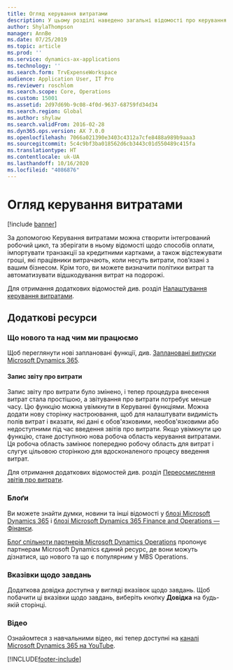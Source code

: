 ```yaml
---
title: Огляд керування витратами
description: У цьому розділі наведено загальні відомості про керування витратами та посилання на додаткові ресурси. За допомогою Керування витратами можна створити інтегрований робочий цикл, та зберігати в ньому відомості щодо способів оплати, імпортувати транзакції за кредитними картками, а також відстежувати гроші, які працівники витрачають, коли несуть витрати, пов’язані з вашим бізнесом.
author: ShylaThompson
manager: AnnBe
ms.date: 07/25/2019
ms.topic: article
ms.prod: ''
ms.service: dynamics-ax-applications
ms.technology: ''
ms.search.form: TrvExpenseWorkspace
audience: Application User, IT Pro
ms.reviewer: roschlom
ms.search.scope: Core, Operations
ms.custom: 15001
ms.assetid: 2d97d69b-9c08-4f0d-9637-68759fd34d34
ms.search.region: Global
ms.author: shylaw
ms.search.validFrom: 2016-02-28
ms.dyn365.ops.version: AX 7.0.0
ms.openlocfilehash: 7066a021390e3403c4312a7cfe8488a989b9aaa3
ms.sourcegitcommit: 5c4c9bf3ba018562d6cb3443c01d550489c415fa
ms.translationtype: HT
ms.contentlocale: uk-UA
ms.lasthandoff: 10/16/2020
ms.locfileid: "4086876"
---
```

# <a name="expense-management-overview"></a>Огляд керування витратами

[!include [banner](../includes/banner.md)]

За допомогою Керування витратами можна створити інтегрований робочий цикл, та зберігати в ньому відомості щодо способів оплати, імпортувати транзакції за кредитними картками, а також відстежувати гроші, які працівники витрачають, коли несуть витрати, пов’язані з вашим бізнесом. Крім того, ви можете визначити політики витрат та автоматизувати відшкодування витрат на подорожі.

Для отримання додаткових відомостей див. розділ [Налаштування керування витратами](plan-expense-management.md).

## <a name="additional-resources"></a>Додаткові ресурси

### <a name="whats-new-and-in-development"></a>Що нового та над чим ми працюємо

Щоб переглянути нові заплановані функції, див. [Заплановані випуски Microsoft Dynamics 365](https://go.microsoft.com/fwlink/?linkid=2010158).

#### <a name="expense-report-entry"></a>Запис звіту про витрати

Запис звіту про витрати було змінено, і тепер процедура внесення витрат стала простішою, а звітування про витрати потребує менше часу. Цю функцію можна увімкнути в Керуванні функціями. Можна додати нову сторінку настроювання, щоб для налаштувати видимість полів витрат і вказати, які дані є обов'язковими, необов'язковими або недоступними під час введення звітів про витрати. Якщо увімкнути цю функцію, стане доступною нова робоча область керування витратами. Ця робоча область замінює попередню робочу область для витрат і слугує цільовою сторінкою для вдосконаленого процесу введення витрат.

Для отримання додаткових відомостей див. розділ [Переосмислення звітів про витрати](ExpenseWorkspaceNew.md).

### <a name="blogs"></a>Блоґи

Ви можете знайти думки, новини та інші відомості у [блозі Microsoft Dynamics 365](https://community.dynamics.com/b/msftdynamicsblog?c=Enterprise) і [ блозі Microsoft Dynamics 365 Finance and Operations — Фінанси](https://community.dynamics.com/365/financeandoperations/b/financials).

[Блоґ спільноти партнерів Microsoft Dynamics Operations](https://community.dynamics.com/partner/b/operationspartnercommunityblog) пропонує партнерам Microsoft Dynamics єдиний ресурс, де вони можуть дізнатися, що нового та що є популярним у MBS Operations.

### <a name="task-guides"></a>Вказівки щодо завдань

Додаткова довідка доступна у вигляді вказівок щодо завдань. Щоб побачити ці вказівки щодо завдань, виберіть кнопку **Довідка** на будь-якій сторінці.

### <a name="videos"></a>Відео

Ознайомтеся з навчальними відео, які тепер доступні на [каналі Microsoft Dynamics 365 на YouTube](https://www.youtube.com/channel/UCJGCg4rB3QSs8y_1FquelBQ).


[!INCLUDE[footer-include](../includes/footer-banner.md)]